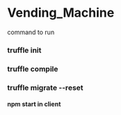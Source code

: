 ﻿# Vending_Machine

command to run

### truffle init

### truffle compile

### truffle migrate --reset

#### npm start in client

